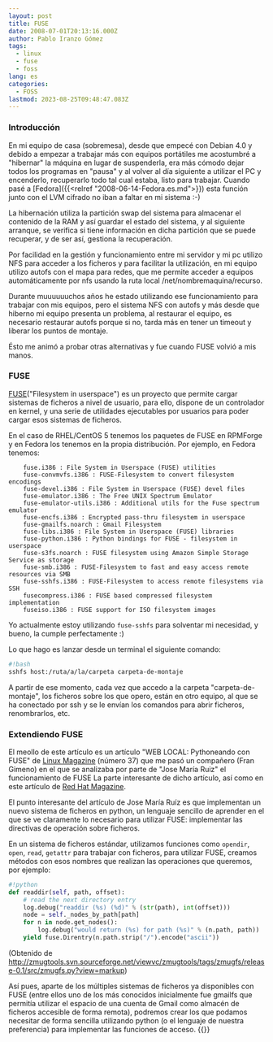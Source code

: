 ```yaml
---
layout: post
title: FUSE
date: 2008-07-01T20:13:16.000Z
author: Pablo Iranzo Gómez
tags:
  - linux
  - fuse
  - foss
lang: es
categories:
  - FOSS
lastmod: 2023-08-25T09:48:47.083Z
---
```


### Introducción

En mi equipo de casa (sobremesa), desde que empecé con Debian 4.0 y debido a empezar a trabajar más con equipos portátiles me acostumbré a "hibernar" la máquina en lugar de suspenderla, era más cómodo dejar todos los programas en "pausa" y al volver al día siguiente a utilizar el PC y encenderlo, recuperarlo todo tal cual estaba, listo para trabajar. Cuando pasé a [Fedora]({{<relref "2008-06-14-Fedora.es.md">}}) esta función junto con el LVM cifrado no iban a faltar en mi sistema :-)

La hibernación utiliza la partición swap del sistema para almacenar el contenido de la RAM y así guardar el estado del sistema, y al siguiente arranque, se verifica si tiene información en dicha partición que se puede recuperar, y de ser así, gestiona la recuperación.

Por facilidad en la gestión y funcionamiento entre mi servidor y mi pc utilizo NFS para acceder a los ficheros y para facilitar la utilización, en mi equipo utilizo autofs con el mapa para redes, que me permite acceder a equipos automáticamente por nfs usando la ruta local /net/nombremaquina/recurso.

Durante muuuuuuchos años he estado utilizando ese funcionamiento para trabajar con mis equipos, pero el sistema NFS con autofs y más desde que hiberno mi equipo presenta un problema, al restaurar el equipo, es necesario restaurar autofs porque si no, tarda más en tener un timeout y liberar los puntos de montaje.

Ésto me animó a probar otras alternativas y fue cuando FUSE volvió a mis manos.

### FUSE

[FUSE](http://fuse.sourceforge.net/)("Filesystem in userspace") es un proyecto que permite cargar sistemas de ficheros a nivel de usuario, para ello, dispone de un controlador en kernel, y una serie de utilidades ejecutables por usuarios para poder cargar esos sistemas de ficheros.

En el caso de RHEL/CentOS 5 tenemos los paquetes de FUSE en RPMForge y en Fedora los tenemos en la propia distribución. Por ejemplo, en Fedora tenemos:

```text
    fuse.i386 : File System in Userspace (FUSE) utilities
    fuse-convmvfs.i386 : FUSE-Filesystem to convert filesystem encodings
    fuse-devel.i386 : File System in Userspace (FUSE) devel files
    fuse-emulator.i386 : The Free UNIX Spectrum Emulator
    fuse-emulator-utils.i386 : Additional utils for the Fuse spectrum emulator
    fuse-encfs.i386 : Encrypted pass-thru filesystem in userspace
    fuse-gmailfs.noarch : Gmail Filesystem
    fuse-libs.i386 : File System in Userspace (FUSE) libraries
    fuse-python.i386 : Python bindings for FUSE - filesystem in userspace
    fuse-s3fs.noarch : FUSE filesystem using Amazon Simple Storage Service as storage
    fuse-smb.i386 : FUSE-Filesystem to fast and easy access remote resources via SMB
    fuse-sshfs.i386 : FUSE-Filesystem to access remote filesystems via SSH
    fusecompress.i386 : FUSE based compressed filesystem implementation
    fuseiso.i386 : FUSE support for ISO filesystem images
```

Yo actualmente estoy utilizando `fuse-sshfs` para solventar mi necesidad, y bueno, la cumple perfectamente :)

Lo que hago es lanzar desde un terminal el siguiente comando:

```bash
#!bash
sshfs host:/ruta/a/la/carpeta carpeta-de-montaje
```

A partir de ese momento, cada vez que accedo a la carpeta "carpeta-de-montaje", los ficheros sobre los que opero, están en otro equipo, al que se ha conectado por ssh y se le envían los comandos para abrir ficheros, renombrarlos, etc.

### Extendiendo FUSE

El meollo de este artículo es un artículo "WEB LOCAL: Pythoneando con FUSE" de [Linux Magazine](http://www.linux-magazine.es/) (número 37) que me pasó un compañero (Fran Gimeno) en el que se analizaba por parte de "Jose María Ruiz" el funcionamiento de FUSE La parte interesante de dicho artículo, así como en este artículo de [Red Hat Magazine](http://www.redhatmagazine.com/2008/01/29/open-source-project-zmugfs/).

El punto interesante del artículo de Jose María Ruíz es que implementan un nuevo sistema de ficheros en python, un lenguaje sencillo de aprender en el que se ve claramente lo necesario para utilizar FUSE: implementar las directivas de operación sobre ficheros.

En un sistema de ficheros estándar, utilizamos funciones como `opendir`, `open`, `read`, `getattr` para trabajar con ficheros, para utilizar FUSE, creamos métodos con esos nombres que realizan las operaciones que queremos, por ejemplo:

```python
#!python
def readdir(self, path, offset):
    # read the next directory entry
    log.debug("readdir (%s) (%d)" % (str(path), int(offset)))
    node = self._nodes_by_path[path]
    for n in node.get_nodes():
        log.debug("would return (%s) for path (%s)" % (n.path, path))
    yield fuse.Direntry(n.path.strip("/").encode("ascii"))
```

(Obtenido de <http://zmugtools.svn.sourceforge.net/viewvc/zmugtools/tags/zmugfs/release-0.1/src/zmugfs.py?view=markup>)

Así pues, aparte de los múltiples sistemas de ficheros ya disponibles con FUSE (entre ellos uno de los más conocidos inicialmente fue gmailfs que permitía utilizar el espacio de una cuenta de Gmail como almacén de ficheros accesible de forma remota), podremos crear los que podamos necesitar de forma sencilla utilizando python (o el lenguaje de nuestra preferencia) para implementar las funciones de acceso.
{{<disfruta>}}
